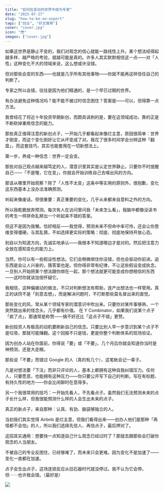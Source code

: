 ```yaml
---
title: "如何在变动的世界中成为专家"
date: "2025-07-27"
slug: "how-to-be-an-expert"
tags: ["创业", "好文推荐"]
cover: "cover.jpg"
icon: "😎"
images: ["cover.jpg"]
---
```

如果这世界是静止不变的，我们对观念的信心就能一路线性上升。某个想法经得起越多样、越严格的考验，就越可能是真的。许多人其实默默相信这一点——对「人性」这种变化不大的领域来说，这么想或许没错。



但对那些会变的东西——也就是几乎所有其他事物——你就不能再这样信任自己的判断了。



专家之所以会错，往往是因为他们精通的，是一个早已过期的世界。



有办法避免这种情况吗？能不能不被过时信念困住？答案是——可以，但得靠一点方法。



我曾经花了将近十年投资早期新创，而颇具讽刺的是，要在这领域成功，靠的正是不断砍掉重练信念的能力。



那些真正值得注意的新创点子，一开始几乎都看起来像烂主意，原因很简单：世界才刚变，而这个变化刚好让它从坏变成了对。我花了很多时间学会分辨这种「翻盘」，而这套技巧，其实也能套用在一切新想法上。



第一步，养成一种信念：世界一定会变。



那些对自己观点越来越笃定的人，潜意识里其实是认定世界静止。只要你不时提醒自己——「不是喔，它在变」，你就会开始训练自己去嗅出风的方向。



那该从哪里开始观察？除了「人性不太变」这条中等实用的原则外，很抱歉，变化这东西基本上没办法准确预测。



听起来像废话，但很重要：真正重要的变化，几乎从来都来自意料之外的方向。



所以我乾脆放弃预测。每次有人在访问里问我「未来怎么看」，我脑中都像没读书的考生一样拼命乱掰出一个听起来不错的答案。



但这不是因为我懒。恰好相反——我觉得，预测未来不但命中率可怜，还会让你思维变得僵硬。与其乱猜，不如选择更实际的策略：彻底、彻底地保持开放心态。



别自以为知道方向，先诚实地承认——我根本不知道哪边才是对的。然后把注意力全放在感知变化的能力上。



当然，你可以有一些假设性想法。它们会稍微绑住你没错，但也会驱动你前进。追东西是会让人兴奋的，猜答案也是。但你得非常有纪律，不让这些假设变成执念。
一旦别人开始把某个想法跟你绑在一起，那个想法就更可能变成你想相信的东西——这时你就该加倍怀疑它。



我相信，这种偏被动的做法，不只对判断想法有帮助，连产出想法也一样管用。真正的诀窍不是「刻意去想」，而是解决问题时，不打断那些莫名冒出来的直觉。



那些变化的风，常从某个领域专家的潜意识中吹出来。只要你对某件事够熟，一个突然跳出来的怪念头，几乎都有价值。
在 Y Combinator，如果我们说某个点子「疯了点」，那通常是称赞——搞不好还比「这点子不错」更赞。



新创投资人有极高的动机要刷新自己的信念。只要比别人早一步意识到某个点子不是垃圾，那就可能赚翻。这个回报不只是钱，更是你整个判断体系的现场验证。



因为创办人站在你面前，你得说「要」或「不要」，几个月后你就会知道你当时是神预测，还是大走眼。



那些说「不要」而错过 Google 的人（真的有几个），这笔帐会记一辈子。



凡是对想法要「下注」而非只评论的人，基本上都拥有这种自我纠错压力。任何人，只要愿意，也能拥有这种压力——你只要公开写下自己的判断。写在有标题、有持久性的地方——你会比闲聊时在意得多。



另一个我很常用的技巧：一开始先看人，不先看点子。虽然我们无法预测未来的点子长什么样，但我很能预测什么样的人会生出未来的点子。



真正的新点子，来自那种：认真、有劲、脑袋够独立的人。



当初我们其实觉得 Airbnb 是烂主意，但我们看得出来——创办人他们是那种「再怪都不会怕」的人，所以我们选择先信人、再信点子，最后押对了。



这招其实通用：想要快一点知道自己什么观念已经过时了？那就去跟那些会打破你观念的人当朋友。



不被自己的专业反困住，已经够难了，而未来只会更难。因为变化不是加速了——变化一直都在加速。



点子会生出点子，这场连锁反应从旧石器时代就没停过。我不认为它会停。
但⋯⋯也许我会错。（最好是）




![](https://prod-files-secure.s3.us-west-2.amazonaws.com/112d0858-5090-4d34-a606-b75eb8d65fd2/46476355-9cf3-4e99-9b7a-3531bc426380/1000202064.png?X-Amz-Algorithm=AWS4-HMAC-SHA256&X-Amz-Content-Sha256=UNSIGNED-PAYLOAD&X-Amz-Credential=ASIAZI2LB466T7BFBJRD%2F20251006%2Fus-west-2%2Fs3%2Faws4_request&X-Amz-Date=20251006T234322Z&X-Amz-Expires=3600&X-Amz-Security-Token=IQoJb3JpZ2luX2VjEP7%2F%2F%2F%2F%2F%2F%2F%2F%2F%2FwEaCXVzLXdlc3QtMiJHMEUCIQCntdp4mGi683zEZ7t0LvjAJkdBIGoiwYFl9AjzT21oLAIgSbXOuFmMmNqoVgQui5bLlHWZW6W5YzUHqsYz70QEBbcqiAQIl%2F%2F%2F%2F%2F%2F%2F%2F%2F%2F%2FARAAGgw2Mzc0MjMxODM4MDUiDPoZUFlABgpyProDpircA%2FYVUHWLUgLpIXopt1hSc3GvO6Nr5O7S0n5GJz2Q3t2DTlbkRdU71YvFAwvthv3cBUpbB4AY3yRIYgBNxrKiJW4S2apoOcW4WGQIYCrH8ygv7pHHluILwM6MRV%2FRfxAj28oRJO96FFkg%2FJetDF1YxJGT2uuP5uD5rZevuq8LKL6CLl5UdZatzL9gvl747Zv84di6RDT%2FSrdep8NnDCQ1nriKFtxDJTPUr0W0O%2FlumYMDAX2EILEZkEJQh%2BXvv7TXBAsWQhm3H7odFlC6t5HnjFW5qzF2flPxO%2BG1rkte7KPSO270uyS8EkVbd4avrI4sHdY%2BR0JsweKF7w0ztJB74s3uYtzJ9H%2Bty7W2GbGuBDxJB9y0EwneEppDayTvzbLwaPsd77FhMjWCshoCgR6RZ0XZL2H0ofYQTl%2BvtZhGV1DJ8quYQHuzXOSjEr%2FCLUM%2B6Vod0Gm9Ejap%2Brqec4ylt5JuCE6IF968Ar40SoN%2F2ietzzT0xFjqISzMIAfJPIJlbOgng5lCKbLQx96gkoX3Q8xywGPluESYxCJpl9WoL52cjAPxt6gZJ%2FbFfVB9vn0mxv4zwie9JXr%2B%2Bob6Z7HgCW7yx0hAxMp4%2FT5IlolaZv1LiOALpJn15IBny8CzMNT1kMcGOqUB%2BBUkMuxdJu0vTNJXypN19DpWPA2xbR9fUEPp9QK4Ebo%2BvaXdi%2F0%2Bn8zTaQZ7eO%2B4rhw9Uq16dzfZhh8m%2B1h9nq1I082pltjc1KhbteMcfqBZE%2Ftq03x3vtHyrhy02KYz0TEEItLghKwrsMegd7zmw60YMptbmNjdza7OFv6cf6j5TAkJX84rn1goUQ4v9SiVkpfPbbkiyQWgKoYT9CzZtGZ1lKka&X-Amz-Signature=bd34c90511f1110226400200f71382f8331b52423ada8b34e42300d47d3a40cc&X-Amz-SignedHeaders=host&x-amz-checksum-mode=ENABLED&x-id=GetObject)

